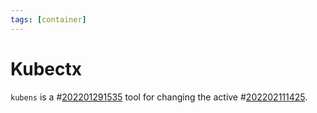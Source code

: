 ```yaml
---
tags: [container]
---
```


# Kubectx

`kubens` is a #[202201291535](202201291535.md) tool for changing the active #[202202111425](202202111425.md).
